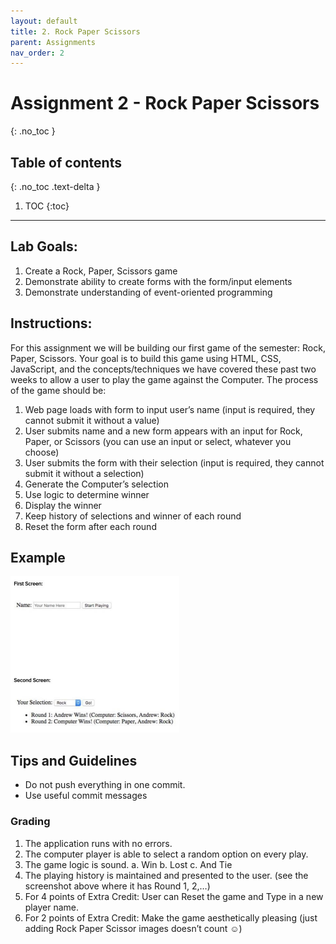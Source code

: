 ```yaml
---
layout: default
title: 2. Rock Paper Scissors
parent: Assignments
nav_order: 2
---
```

# Assignment 2 - Rock Paper Scissors
{: .no_toc }

## Table of contents
{: .no_toc .text-delta }

1. TOC
{:toc}

---

## Lab Goals:
1. Create a Rock, Paper, Scissors game
2. Demonstrate ability to create forms with the form/input elements
3. Demonstrate understanding of event-oriented programming

## Instructions:
For this assignment we will be building our first game of the semester: Rock, Paper, Scissors. Your
goal is to build this game using HTML, CSS, JavaScript, and the concepts/techniques we have covered
these past two weeks to allow a user to play the game against the Computer. The process of the game
should be:
1. Web page loads with form to input user’s name (input is required, they cannot submit it without a value)
2. User submits name and a new form appears with an input for Rock, Paper, or Scissors (you can use an input or select, whatever you choose)
3. User submits the form with their selection (input is required, they cannot submit it without a selection)
4. Generate the Computer’s selection
5. Use logic to determine winner
6. Display the winner
7. Keep history of selections and winner of each round
8. Reset the form after each round

## Example
<img alt="example image" src="assets/example.png" style="height:250px;border: 1px"/>

## Tips and Guidelines
* Do not push everything in one commit.
* Use useful commit messages

### Grading
1. The application runs with no errors.
2. The computer player is able to select a random option on every play.
3. The game logic is sound.
  a. Win
  b. Lost
  c. And Tie
4. The playing history is maintained and presented to the user. (see the screenshot above where it has Round 1, 2,…)
5. For 4 points of Extra Credit: User can Reset the game and Type in a new player name.
6. For 2 points of Extra Credit: Make the game aesthetically pleasing (just adding Rock Paper Scissor images doesn’t count ☺)